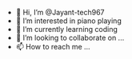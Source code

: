 - 👋 Hi, I’m @Jayant-tech967
- 👀 I’m interested in piano playing
- 🌱 I’m currently learning coding
- 💞️ I’m looking to collaborate on ...
- 📫 How to reach me ...

<!---
Jayant-tech967/Jayant-tech967 is a ✨ special ✨ repository because its `README.md` (this file) appears on your GitHub profile.
You can click the Preview link to take a look at your changes.
--->

